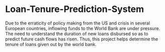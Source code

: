 # Loan-Tenure-Prediction-System
Due to the erraticity of policy making from the US and crisis in several European countries, inflowing funds to the World Bank are under pressure. The need to understand the duration of new loans disbursed so as to predict future cash flows has risen. Thus, this project helps determine the tenure of loans given out by the world bank.
